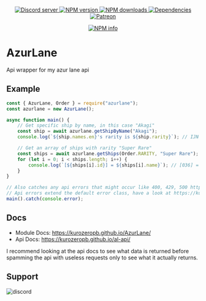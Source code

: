 <div align="center">
    <br />
    <p>
        <a href="https://discord.gg/p895czC">
            <img src="https://discordapp.com/api/guilds/240059867744698368/embed.png" alt="Discord server" />
        </a>
        <a href="https://www.npmjs.com/package/azurlane">
            <img src="https://img.shields.io/npm/v/azurlane.svg?maxAge=3600" alt="NPM version" />
        </a>
        <a href="https://www.npmjs.com/package/azurlane">
            <img src="https://img.shields.io/npm/dt/azurlane.svg?maxAge=3600" alt="NPM downloads" />
        </a>
        <a href="https://david-dm.org/KurozeroPB/azurlane">
            <img src="https://img.shields.io/david/kurozeropb/azurlane.svg?maxAge=3600" alt="Dependencies" />
        </a>
        <a href="https://www.patreon.com/Kurozero">
            <img src="https://img.shields.io/badge/donate-patreon-F96854.svg" alt="Patreon" />
        </a>
    </p>
    <p>
        <a href="https://nodei.co/npm/azurlane/">
            <img src="https://nodei.co/npm/azurlane.png?downloads=true&stars=true" alt="NPM info" />
        </a>
    </p>
</div>

# AzurLane
Api wrapper for my azur lane api

## Example
```js
const { AzurLane, Order } = require("azurlane");
const azurlane = new AzurLane();

async function main() {
    // Get specific ship by name, in this case "Akagi"
    const ship = await azurlane.getShipByName("Akagi");
    console.log(`${ship.names.en}'s rarity is ${ship.rarity}`); // IJN Akagi's rarity is Super Rare

    // Get an array of ships with rarity "Super Rare"
    const ships = await azurlane.getShips(Order.RARITY, "Super Rare");
    for (let i = 0; i < ships.length; i++) {
        console.log(`[${ships[i].id}] = ${ships[i].name}`); // [036] = San Diego
    }
}

// Also catches any api errors that might occur like 400, 429, 500 http errors
// Api errors extend the default error class, have a look at https://kurozeropb.github.io/AzurLane/classes/apierror.html for information
main().catch(console.error);
```

## Docs
- Module Docs: https://kurozeropb.github.io/AzurLane/
- Api Docs: https://kurozeropb.github.io/al-api/

I recommend looking at the api docs to see what data is returned before spamming the api with useless requests only to see what it actually returns.

## Support
![discord](https://discordapp.com/api/v6/guilds/240059867744698368/widget.png?style=banner2)